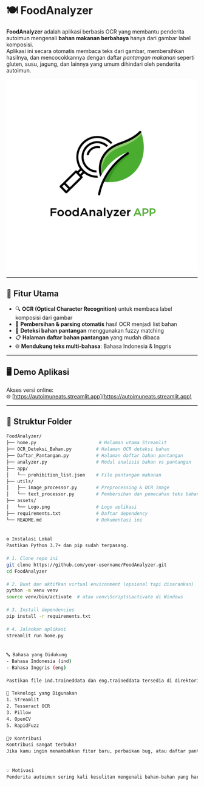 # 🍽️ FoodAnalyzer

**FoodAnalyzer** adalah aplikasi berbasis OCR yang membantu penderita autoimun mengenali **bahan makanan berbahaya** hanya dari gambar label komposisi.  
Aplikasi ini secara otomatis membaca teks dari gambar, membersihkan hasilnya, dan mencocokkannya dengan daftar *pantangan makanan* seperti gluten, susu, jagung, dan lainnya yang umum dihindari oleh penderita autoimun.

![FoodAnalyzer Banner](assets/Logo.png)

---

## 🎯 Fitur Utama

- 🔍 **OCR (Optical Character Recognition)** untuk membaca label komposisi dari gambar
- 🧪 **Pembersihan & parsing otomatis** hasil OCR menjadi list bahan
- 🚫 **Deteksi bahan pantangan** menggunakan fuzzy matching
- 📋 **Halaman daftar bahan pantangan** yang mudah dibaca
- 🌐 **Mendukung teks multi-bahasa**: Bahasa Indonesia & Inggris

---

## 🖥️ Demo Aplikasi

Akses versi online:  
🌐 [https://autoimuneats.streamlit.app](https://autoimuneats.streamlit.app)

---

## 📂 Struktur Folder

```bash
FoodAnalyzer/
├── home.py                       # Halaman utama Streamlit
├── OCR_Deteksi_Bahan.py         # Halaman OCR deteksi bahan
├── Daftar_Pantangan.py          # Halaman daftar bahan pantangan
├── analyzer.py                  # Modul analisis bahan vs pantangan
├── app/
│   └── prohibition_list.json    # File pantangan makanan
├── utils/
│   ├── image_processor.py       # Preprocessing & OCR image
│   └── text_processor.py        # Pembersihan dan pemecahan teks bahan
├── assets/
│   └── Logo.png                 # Logo aplikasi
├── requirements.txt             # Daftar dependency
└── README.md                    # Dokumentasi ini


⚙️ Instalasi Lokal
Pastikan Python 3.7+ dan pip sudah terpasang.

# 1. Clone repo ini
git clone https://github.com/your-username/FoodAnalyzer.git
cd FoodAnalyzer

# 2. Buat dan aktifkan virtual environment (opsional tapi disarankan)
python -m venv venv
source venv/bin/activate  # atau venv\Scripts\activate di Windows

# 3. Install dependencies
pip install -r requirements.txt

# 4. Jalankan aplikasi
streamlit run home.py


🔤 Bahasa yang Didukung
- Bahasa Indonesia (ind)
- Bahasa Inggris (eng)

Pastikan file ind.traineddata dan eng.traineddata tersedia di direktori tessdata Tesseract.

🧠 Teknologi yang Digunakan
1. Streamlit
2. Tesseract OCR
3. Pillow
4. OpenCV
5. RapidFuzz

🙋‍♀️ Kontribusi
Kontribusi sangat terbuka!
Jika kamu ingin menambahkan fitur baru, perbaikan bug, atau daftar pantangan tambahan, silakan buat PR (Pull Request) atau buka issue.


💡 Motivasi
Penderita autoimun sering kali kesulitan mengenali bahan-bahan yang harus dihindari, terutama saat membaca label makanan dengan teks kecil atau tidak familiar. FoodAnalyzer hadir untuk menjawab tantangan ini dengan pendekatan berbasis OCR yang mudah digunakan oleh siapa saja.
